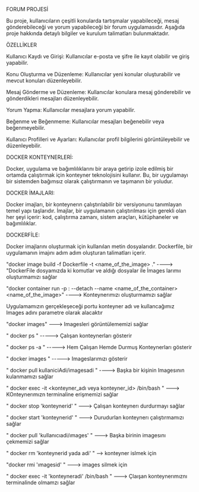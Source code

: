 FORUM PROJESİ

Bu proje, kullanıcıların çeşitli konularda tartışmalar yapabileceği, mesaj gönderebileceği ve yorum yapabileceği bir forum uygulamasıdır. Aşağıda proje hakkında detaylı bilgiler ve kurulum talimatları bulunmaktadır.


ÖZELLİKLER

Kullanıcı Kaydı ve Girişi: Kullanıcılar e-posta ve şifre ile kayıt olabilir ve giriş yapabilir.

Konu Oluşturma ve Düzenleme: Kullanıcılar yeni konular oluşturabilir ve mevcut konuları düzenleyebilir.

Mesaj Gönderme ve Düzenleme: Kullanıcılar konulara mesaj gönderebilir ve gönderdikleri mesajları düzenleyebilir.

Yorum Yapma: Kullanıcılar mesajlara yorum yapabilir.

Beğenme ve Beğenmeme: Kullanıcılar mesajları beğenebilir veya beğenmeyebilir.

Kullanıcı Profilleri ve Ayarları: Kullanıcılar profil bilgilerini görüntüleyebilir ve düzenleyebilir.


DOCKER KONTEYNERLERİ:

Docker, uygulama ve bağımlılıklarını bir araya getirip izole edilmiş bir ortamda çalıştırmak için konteyner teknolojisini kullanır. Bu, bir uygulamayı bir sistemden bağımsız olarak çalıştırmanın ve taşımanın bir yoludur.

DOCKER İMAJLARI:

Docker imajları, bir konteynerın çalıştırılabilir bir versiyonunu tanımlayan temel yapı taşlarıdır. İmajlar, bir uygulamanın çalıştırılması için gerekli olan her şeyi içerir: kod, çalıştırma zamanı, sistem araçları, kütüphaneler ve bağımlılıklar.

DOCKERFİLE:

Docker imajlarını oluşturmak için kullanılan metin dosyalarıdır. Dockerfile, bir uygulamanın imajını adım adım oluşturan talimatları içerir.
 
"docker image build -f Dockerfile -t <name_of_the_image> ."  ----> "DockerFile dosyamızda ki komutlar ve aldığı dosyalar ile  İmages larımıı oluşturmamızı sağlar 

"docker container run -p <port>:<port> --detach --name <name_of_the_container> <name_of_the_image>"  ---->  Konteynerımızı oluşturmamızı sağlar 

Uygulamamızın gerçekleşeceği portu  konteyner adı ve kullancağımız Images adını parametre olarak alacaktır 

"docker images"  ---> Imagesleri görüntülememizi sağlar 

" docker ps "  -----> Çalışan konteynerları gösterir 

" docker ps -a " -----> Hem Çalışan Hemde Durmuş Konteynerları gösterir

" docker images " -----> Imageslarımızı gösterir

" docker pull kullaniciAdi/imagesadi "  ----> Başka bir kişinin Imagesının kulanmamızı sağlar 

" docker exec -it <konteyner_adı veya konteyner_id> /bin/bash " ---> KOnteynerımızn terminaline erişmemizi sağlar 

" docker stop 'konteynerid' " ---> Çalışan konteynerı durdurmayı sağlar 

" docker start 'konteynerid' " ---> Durudurlan konteynerı çalıştırmamızı sağlar 

" docker pull 'kullanıcıadi/ımages' " ---> Başka birinin imagesını çekmemizi sağlar 

" docker rm 'konteynerid yada adi' " --> konteyner islmek için 

"docker rmi 'ımagesid'  "    ---> images silmek için 

" docker exec -it 'konteyneradi' /bin/bash "  --->  Çlaışan konteynerımıznı terminalinde olmamzı sağlar